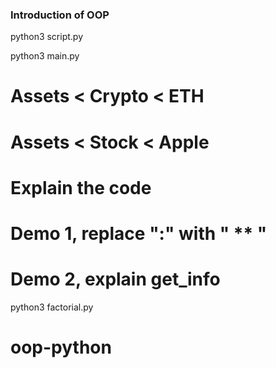 ### Introduction of OOP 

python3 script.py

python3 main.py


# Assets < Crypto < ETH
# Assets < Stock < Apple
# Explain the code
# Demo 1, replace ":" with " ** "
# Demo 2, explain get_info


python3 factorial.py 

# oop-python
